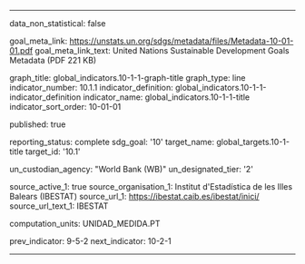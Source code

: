 
---
data_non_statistical: false

goal_meta_link: https://unstats.un.org/sdgs/metadata/files/Metadata-10-01-01.pdf
goal_meta_link_text: United Nations Sustainable Development Goals Metadata (PDF 221 KB)

graph_title: global_indicators.10-1-1-graph-title
graph_type: line
indicator_number: 10.1.1
indicator_definition: global_indicators.10-1-1-indicator_definition
indicator_name: global_indicators.10-1-1-title
indicator_sort_order: 10-01-01

published: true

reporting_status: complete
sdg_goal: '10'
target_name: global_targets.10-1-title
target_id: '10.1'

un_custodian_agency: "World Bank (WB)"
un_designated_tier: '2'

source_active_1: true
source_organisation_1: Institut d'Estadística de les Illes Balears (IBESTAT)
source_url_1: https://ibestat.caib.es/ibestat/inici/
source_url_text_1: IBESTAT

computation_units: UNIDAD_MEDIDA.PT

prev_indicator: 9-5-2
next_indicator: 10-2-1

---